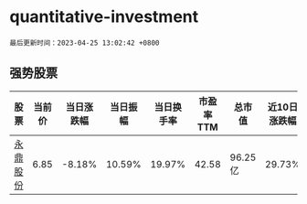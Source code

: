 # quantitative-investment

`最后更新时间：2023-04-25 13:02:42 +0800`

## 强势股票

|股票|当前价|当日涨跌幅|当日振幅|当日换手率|市盈率TTM|总市值|近10日涨跌幅|
|----|----|----|----|----|----|----|----|
|[永鼎股份](https://xueqiu.com/S/SH600105)|6.85|-8.18%|10.59%|19.97%|42.58|96.25亿|29.73%|
